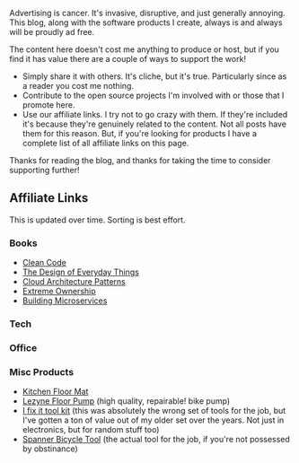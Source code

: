 
Advertising is cancer. It's invasive, disruptive, and just generally annoying. This blog, along with the software products I create, always is and always will be proudly ad free.

The content here doesn't cost me anything to produce or host, but if you find it has value there are a couple of ways to support the work!

- Simply share it with others. It's cliche, but it's true. Particularly since as a reader you cost me nothing.
- Contribute to the open source projects I'm involved with or those that I promote here.
- Use our affiliate links. I try not to go crazy with them. If they're included it's because they're genuinely related to the content. Not all posts have them for this reason. But, if you're looking for products I have a complete list of all affiliate links on this page.

Thanks for reading the blog, and thanks for taking the time to consider supporting further!

## Affiliate Links

This is updated over time. Sorting is best effort.

### Books

- [Clean Code](https://www.amazon.com/Clean-Code-Handbook-Software-Craftsmanship-ebook/dp/B001GSTOAM/ref=sr_1_1?crid=I2HAIMHSI9W&amp;keywords=clean+code&amp;qid=1701498174&amp;sprefix=clean+cod%252Caps%252C274&amp;sr=8-1&_encoding=UTF8&tag=ghastlypropos-20&linkCode=ur2&linkId=d3b1317b50f58b183ff03464d56a4606&camp=1789&creative=9325)
- [The Design of Everyday Things](https://www.amazon.com/Design-Everyday-Things-Revised-Expanded-ebook/dp/B00E257T6C/ref=tmm_kin_swatch_0?_encoding=UTF8&amp;qid=1701498408&amp;sr=8-1&_encoding=UTF8&tag=ghastlypropos-20&linkCode=ur2&linkId=9a4bd7a7f9bafb73beb39e262d1d7dec&camp=1789&creative=9325)
- [Cloud Architecture Patterns](https://www.amazon.com/Cloud-Architecture-Patterns-Using-Microsoft-ebook/dp/B009G8PYY4/ref=sr_1_1?crid=1Z19TII6U9MVD&amp;keywords=cloud+architecture+patterns&amp;qid=1701498489&amp;sprefix=CLOUD+ARCHITEC%252Caps%252C177&amp;sr=8-1&_encoding=UTF8&tag=ghastlypropos-20&linkCode=ur2&linkId=4392ab419e2e309e63faaf56589d422c&camp=1789&creative=9325)
- [Extreme Ownership](https://www.amazon.com/Extreme-Ownership-U-S-Navy-SEALs-ebook/dp/B0739PYQSS/ref=tmm_kin_swatch_0?_encoding=UTF8&amp;qid=1701498537&amp;sr=8-1&_encoding=UTF8&tag=ghastlypropos-20&linkCode=ur2&linkId=bd33d09e6830305c3030a0cd81b33537&camp=1789&creative=9325)
- [Building Microservices](https://www.amazon.com/Building-Microservices-Sam-Newman-ebook/dp/B09B5L4NVT/ref=sr_1_1?crid=EJN8JS45JGG0&amp;keywords=building+microservices&amp;qid=1701498602&amp;sprefix=building+microservices%252Caps%252C142&amp;sr=8-1&_encoding=UTF8&tag=ghastlypropos-20&linkCode=ur2&linkId=a7a380c058973d3801d72f4362f4e3e0&camp=1789&creative=9325)

### Tech

### Office

### Misc Products

- [Kitchen Floor Mat](https://amzn.to/48PqJqb)
- [Lezyne Floor Pump](https://www.amazon.com/LEZYNE-Steel-Drive-Floor-Gloss/dp/B07CQ2HLF2/ref=sr_1_5?crid=A5879KKMHQX2&amp;keywords=lezyne+floor+pump&amp;qid=1695693494&amp;sprefix=lezyne+floor+pump%252Caps%252C145&amp;sr=8-5&_encoding=UTF8&tag=ghastlypropos-20&linkCode=ur2&linkId=e0db55127e8fc600411b089d0424006c&camp=1789&creative=9325) (high quality, repairable! bike pump)
- [I fix it tool kit](https://www.amazon.com/iFixit-Pro-Tech-Toolkit-Electronics/dp/B01GF0KV6G/ref=sr_1_3?crid=Z75G04XGVOUV&amp;keywords=ifixit+tool+kit&amp;qid=1695693639&amp;sprefix=i+fix+it%252Caps%252C161&amp;sr=8-3&_encoding=UTF8&tag=ghastlypropos-20&linkCode=ur2&linkId=7e660bce01a81f36968f7c19933fecf3&camp=1789&creative=9325) (this was absolutely the wrong set of tools for the job, but I've gotten a ton of value out of my older set over the years. Not just in electronics, but for random stuff too)
- [Spanner Bicycle Tool](https://www.amazon.com/Park-Tool-SPA-2-Cluster-Spanner/dp/B001B6LNRQ/ref=sr_1_6?crid=3NW2RZYX0L4LZ&amp;keywords=park%252Btool%252Bspanner%252Bwrench&amp;qid=1695693688&amp;sprefix=park%252Btool%252Bspanner%252Caps%252C142&amp;sr=8-6&amp;th=1&_encoding=UTF8&tag=ghastlypropos-20&linkCode=ur2&linkId=8c59c93909024b480d1f9615228a4027&camp=1789&creative=9325") (the actual tool for the job, if you're not possessed by obstinance)
